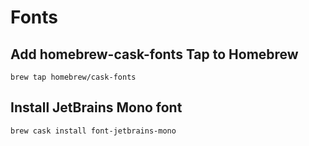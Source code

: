 # Fonts

## Add homebrew-cask-fonts Tap to Homebrew

```
brew tap homebrew/cask-fonts
```

## Install JetBrains Mono font

```
brew cask install font-jetbrains-mono
```

